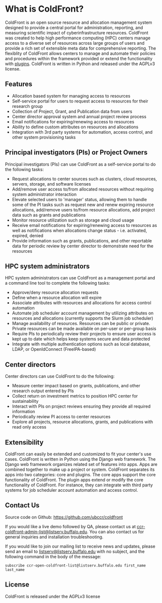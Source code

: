 # What is ColdFront?

ColdFront is an open source resource and allocation management system designed to provide a
central portal for administration, reporting, and measuring scientific impact
of cyberinfrastructure resources. ColdFront was created to help high performance computing (HPC) centers manage access to a diverse set of resources across large groups of users and provide a rich set of
extensible meta data for comprehensive reporting. The flexiblity of ColdFront allows centers to manage and automate their policies and procedures within the framework provided or extend the functionality with [plugins](#extensibility).  ColdFront is written in Python and released under the AGPLv3 license.

## Features

- Allocation based system for managing access to resources
- Self-service portal for users to request access to resources for their research group
- Collection of Project, Grant, and Publication data from users
- Center director approval system and annual project review process
- Email notifications for expiring/renewing access to resources
- Ability to define custom attributes on resources and allocations 
- Integration with 3rd party systems for automation, access control, and other system provisioning tasks

## Principal investigators (PIs) or Project Owners

Principal investigators (PIs) can use ColdFront as a self-service portal to do
the following tasks:

- Request allocations to center sources such as clusters, cloud resources,
  servers, storage, and software licenses
- Add/remove user access to/from allocated resources without requiring system
  administrator interaction
- Elevate selected users to 'manager' status, allowing them to handle some of the PI tasks such as request new and renew expiring resource allocations, add/remove users to/from resource allocations, add project data such as grants and publications
- Monitor resource utilization such as storage and cloud usage
- Receive email notifications for expiring/renewing access to resources as well as notifications when allocations change status - i.e. activated, expired, denied
- Provide information such as grants, publications, and other reportable data for periodic review by center director to demonstrate need for the resources

## HPC system administrators

HPC system administrators can use ColdFront as a management portal and a command line tool to complete the following tasks:

- Approve/deny resource allocation requests
- Define when a resource allocation will expire
- Associate attributes with resources and allocations for access control automation
- Automate job scheduler account management by utilizing attributes on resources and allocations (currently supports the Slurm job scheduler)
- Manage availability of resources. Resources can be public or private. Private resources can be made available on per-user or per-group basis
- Require PIs to periodically review their projects to ensure user access is kept up to date which helps keep systems secure and data protected
- Integrate with multiple authentication options such as local database, LDAP, or OpenIdConnect (FreeIPA-based)


## Center directors

Center directors can use ColdFront to do the following:

- Measure center impact based on grants, publications, and other research output entered by PIs
- Collect return on investment metrics to position HPC center for sustainability
- Interact with PIs on project reviews ensuring they provide all required information 
- Periodically review PI access to center resources
- Explore all projects, resource allocations, grants, and publications with read only access

## Extensibility

ColdFront can easily be extended and customized to fit your center's use cases. ColdFront is written in Python using the Django web framework. The Django web framework organizes related set of features into apps. Apps are combined together to make up a project or system. ColdFront separates its apps into two
categories: core and plugins. The core apps support the core functionality of ColdFront. The plugin apps extend or modify the core functionality of ColdFront. For instance, they can integrate with third party systems for job scheduler account automation and access control.  

## Contact Us

Source code on Github: https://github.com/ubccr/coldfront

If you would like a live demo followed by QA, please contact us at
ccr-coldfront-admin-list@listserv.buffalo.edu. You can also contact us for
general inquiries and installation troubleshooting.

If you would like to join our mailing list to receive news and updates, please
send an email to listserv@listserv.buffalo.edu with no subject, and the
following command in the body of the message:

```
subscribe ccr-open-coldfront-list@listserv.buffalo.edu first_name last_name
```

## License

ColdFront is released under the AGPLv3 license
